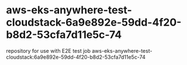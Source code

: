 # aws-eks-anywhere-test-cloudstack-6a9e892e-59dd-4f20-b8d2-53cfa7d11e5c-74
repository for use with E2E test job aws-eks-anywhere-test-cloudstack:6a9e892e-59dd-4f20-b8d2-53cfa7d11e5c-74
